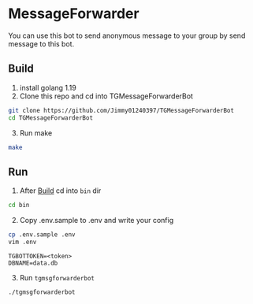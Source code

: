 # MessageForwarder

You can use this bot to send anonymous message to your group by send message to this bot.

## Build
1. install golang 1.19
2. Clone this repo and cd into TGMessageForwarderBot
``` bash
git clone https://github.com/Jimmy01240397/TGMessageForwarderBot
cd TGMessageForwarderBot
```
3. Run make
``` bash
make
```

## Run
1. After [Build](#build) cd into `bin` dir
``` bash
cd bin
```
2. Copy .env.sample to .env and write your config
``` bash
cp .env.sample .env
vim .env
```

```
TGBOTTOKEN=<token>
DBNAME=data.db
```
3. Run `tgmsgforwarderbot`
``` bash
./tgmsgforwarderbot
```
